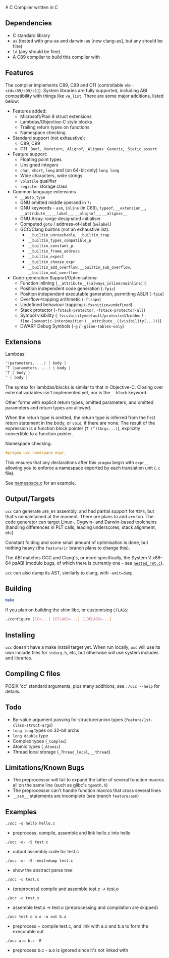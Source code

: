 A C Compiler written in C

Dependencies
------------

- C standard library
- `as` (tested with gnu-as and darwin-as [now clang-as], but any should be fine)
- `ld` (any should be fine)
- A C89 compiler to build this compiler with


Features
--------

The compiler implements C89, C99 and C11 (controllable via `-std=c89/c99/c11`).
System libraries are fully supported, including ABI compatibility with things like `va_list`.
There are some major additions, listed below:

- Features added:
	- Microsoft/Plan 9 struct extensions
	- Lambdas/Objective-C style blocks
	- Trailing return types on functions
	- Namespace checking
- Standard support (not exhaustive):
	- C89, C99
	- C11 `_Bool`, `_Noreturn`, `_Alignof`, `_Alignas` `_Generic`, `_Static_assert`
- Feature support:
  - Floating point types
  - Unsigned integers
  - `char`, `short`, `long` and (on 64-bit only) `long long`
  - Wide characters, wide strings
  - `volatile` qualifier
  - `register` storage class
- Common language extensions
	- `__auto_type`
	- GNU omitted middle operand in `?:`
	- GNU keywords - `asm`, `inline` (in C89), `typeof`, `__extension__`, `__attribute__`, `__label__`, `__alignof__`, `__alignas__`
	- GNU Array-range designated initialiser
	- Computed `goto` / address-of-label (`&&label`)
	- GCC/Clang builtins (not an exhaustive list):
		- `__builtin_unreachable`, `__builtin_trap`
		- `__builtin_types_compatible_p`
		- `__builtin_constant_p`
		- `__builtin_frame_address`
		- `__builtin_expect`
		- `__builtin_choose_expr`
		- `__builtin_add_overflow`, `__builtin_sub_overflow`, `__builtin_mul_overflow`
- Code-generation Support/Optimisations:
	- Function inlining (`__attribute__((always_inline/noinline))`)
	- Position independent code generation (`-fpic`)
	- Position independent executable generation, permitting ASLR (`-fpie`)
	- Overflow-trapping arithmetic (`-ftrapv`)
	- Undefined behaviour trapping (`-fsanitize=undefined`)
	- Stack protector (`-fstack-protector`, `-fstack-protector-all`)
	- Symbol visibility (`-fvisibility=default/protected/hidden` / `-f[no-]semantic-interposition` / `__attribute__((visibility(...)))`)
	- DWARF Debug Symbols (`-g` / `-gline-tables-only`)


Extensions
----------

Lambdas:
```c
^(parameters, ...) { body }
^T (parameters, ...) { body }
^T { body }
^ { body }
```

The syntax for lambdas/blocks is similar to that in Objective-C. Closing over external variables isn't implemented yet, nor is the `__block` keyword.

Other forms with explicit return types, omitted parameters, and omitted parameters and return types are allowed.

When the return type is omitted, the return type is inferred from the first return statement in the body, or `void`, if there are none.
The result of the expression is a function block pointer (`T (^)(Args...)`), explicitly convertible to a function pointer.

Namespace checking:
```c
#pragma ucc namespace expr_
```

This ensures that any declarations after this `pragma` begin with `expr_`, allowing you to enforce a namespace exported by each translation unit (`.c` file).

See [namespace.c](/test/pragma/namespace.c) for an example.

Output/Targets
--------------

`ucc` can generate `x86_64` assembly, and had partial support for `MIPS`, but that's unmaintained at the moment. There are plans to add `arm` too.
The code generator can target Linux-, Cygwin- and Darwin-based toolchains (handling differences in PLT calls, leading underscores, stack alignment, etc)

Constant folding and some small amount of optimisation is done, but nothing heavy (the `feature/ir` branch plans to change this).

The ABI matches GCC and Clang's, or more specifically, the System V x86-64 psABI (modulo bugs, of which there is currently one - see [`nested_ret.c`](/test/structs/function_passing/nested_ret.c)).

`ucc` can also dump its AST, similarly to clang, with `-emit=dump`.


Building
--------

```sh
make
```

If you plan on building the shim libc, or customising `CFLAGS`:
```sh
./configure [CC=...] [CFLAGS=...] [LDFLAGS=...]
```

Installing
----------

`ucc` doesn't have a make install target yet. When run locally, `ucc` will use its own include files for `stdarg.h`, etc, but otherwise will use system includes and libraries.


Compiling C files
-----------------

POSIX 'cc' standard arguments, plus many additions, see `./ucc --help` for details.


Todo
----

- By-value argument passing for structure/union types (`feature/1st-class-struct-args`)
- `long long` types on 32-bit archs
- `long double` type
- Complex types (`_Complex`)
- Atomic types (`_Atomic`)
- Thread local storage (`_Thread_local`, `__thread`)


Limitations/Known Bugs
----------------------

- The preprocessor will fail to expand the latter of several function macros all on the same line (such as glibc's `tgmath.h`)
- The preprocessor can't handle function macros that cross several lines
- `__asm__` statements are incomplete (see branch `feature/asm`)


Examples
--------

`./ucc -o hello hello.c`
- preprocess, compile, assemble and link hello.c into hello

`./ucc -o- -S test.c`
- output assembly code for test.c

`./ucc -o- -S -emit=dump test.c`
- show the abstract parse tree

`./ucc -c test.c`
- (preprocess) compile and assemble test.c -> test.o

`./ucc -c test.s`
- assemble test.s -> test.o
(preprocessing and compilation are skipped)

`./ucc test.c a.o -o out b.a`
- preprocess + compile test.c, and link with a.o and b.a to form the executable out

`./ucc a.o b.c -E`
- preprocess b.c - a.o is ignored since it's not linked with
